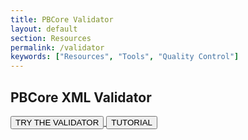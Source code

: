 ```yaml
---
title: PBCore Validator
layout: default
section: Resources
permalink: /validator
keywords: ["Resources", "Tools", "Quality Control"]
---
```


<h2 class="red title bold">PBCore XML Validator</h2>

<a href="http://pbcore-validator.herokuapp.com/">
  <button type="button" class="pb-button pb-button-who" name="button">TRY THE VALIDATOR</button>
</a>

<a href="{{site.url}}/tutorials#validator">
  <button type="button" class="pb-button pb-button-who" name="button">TUTORIAL</button>
</a>
